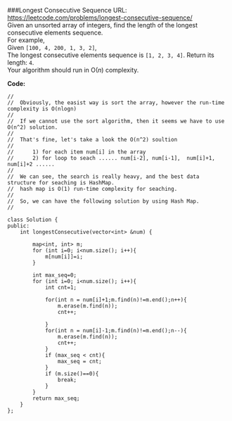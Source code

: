 ###Longest Consecutive Sequence
URL: https://leetcode.com/problems/longest-consecutive-sequence/</br>
Given an unsorted array of integers, find the length of the longest consecutive elements sequence.</br>
For example,</br>
Given `[100, 4, 200, 1, 3, 2]`,</br>
The longest consecutive elements sequence is `[1, 2, 3, 4]`. Return its length: `4`.</br>
Your algorithm should run in O(_n_) complexity.

__Code:__

	//
	//  Obviously, the easist way is sort the array, however the run-time complexity is O(nlogn)
	//  
	//  If we cannot use the sort algorithm, then it seems we have to use O(n^2) solution.
	//
	//  That's fine, let's take a look the O(n^2) soultion
	//
	//      1) for each item num[i] in the array
	//      2) for loop to seach ...... num[i-2], num[i-1],  num[i]+1, num[i]+2 ......
	//  
	//  We can see, the search is really heavy, and the best data structure for seaching is HashMap.
	//  hash map is O(1) run-time complexity for seaching.
	//
	//  So, we can have the following solution by using Hash Map.
	//   

	class Solution {
	public:
	    int longestConsecutive(vector<int> &num) {
	        
	        map<int, int> m;
	        for (int i=0; i<num.size(); i++){
	            m[num[i]]=i;
	        }
	        
	        int max_seq=0; 
	        for (int i=0; i<num.size(); i++){
	            int cnt=1;
	            
	            for(int n = num[i]+1;m.find(n)!=m.end();n++){
	                m.erase(m.find(n));
	                cnt++;
	                
	            }
	            for(int n = num[i]-1;m.find(n)!=m.end();n--){
	                m.erase(m.find(n));
	                cnt++;
	            }
	            if (max_seq < cnt){
	                max_seq = cnt;
	            }
	            if (m.size()==0){
	                break;
	            }
	        }
	        return max_seq;
	    }
	};